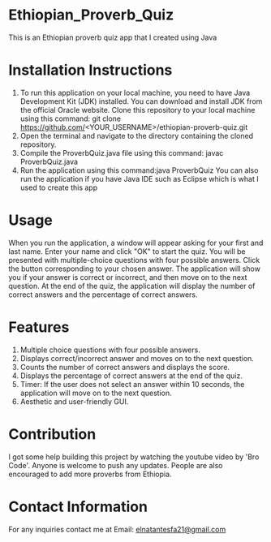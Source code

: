 # Ethiopian_Proverb_Quiz
This is an Ethiopian proverb quiz app that I created using Java

# Installation Instructions
1. To run this application on your local machine, you need to have Java Development Kit (JDK) installed. You can download and install JDK from the official Oracle website. Clone this repository to your local machine using this command: git clone https://github.com/<YOUR_USERNAME>/ethiopian-proverb-quiz.git
2. Open the terminal and navigate to the directory containing the cloned repository.
3. Compile the ProverbQuiz.java file using this command: javac ProverbQuiz.java
4. Run the application using this command:java ProverbQuiz
You can also run the application if you have Java IDE such as Eclipse which is what I used to create this app

# Usage
When you run the application, a window will appear asking for your first and last name. Enter your name and click "OK" to start the quiz. You will be presented with multiple-choice questions with four possible answers. Click the button corresponding to your chosen answer. The application will show you if your answer is correct or incorrect, and then move on to the next question. At the end of the quiz, the application will display the number of correct answers and the percentage of correct answers.

# Features
1. Multiple choice questions with four possible answers.
2. Displays correct/incorrect answer and moves on to the next question.
3. Counts the number of correct answers and displays the score.
4. Displays the percentage of correct answers at the end of the quiz.
5. Timer: If the user does not select an answer within 10 seconds, the application will move on to the next question.
6. Aesthetic and user-friendly GUI.


# Contribution
I got some help building this project by watching the youtube video by 'Bro Code'. Anyone is welcome to push any updates. People are also encouraged to add more proverbs from Ethiopia.

# Contact Information
For any inquiries contact me at
Email: elnatantesfa21@gmail.com
